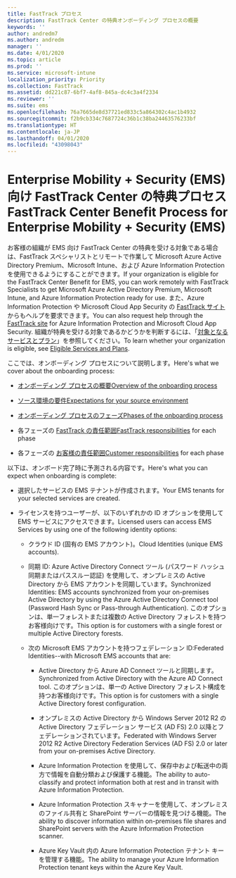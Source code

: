 ```yaml
---
title: FastTrack プロセス
description: FastTrack Center の特典オンボーディング プロセスの概要
keywords: ''
author: andredm7
ms.author: andredm
manager: ''
ms.date: 4/01/2020
ms.topic: article
ms.prod: ''
ms.service: microsoft-intune
localization_priority: Priority
ms.collection: FastTrack
ms.assetid: dd221c87-6bf7-4af8-845a-dc4c3a4f2334
ms.reviewer: ''
ms.suite: ems
ms.openlocfilehash: 76a7665de8d37721ed833c5a864302c4ac1b4932
ms.sourcegitcommit: f2b9cb334c7687724c36b1c38ba24463576233bf
ms.translationtype: HT
ms.contentlocale: ja-JP
ms.lasthandoff: 04/01/2020
ms.locfileid: "43098043"
---
```

# <a name="fasttrack-center-benefit-process-for-enterprise-mobility--security-ems"></a><span data-ttu-id="53f29-103">Enterprise Mobility + Security (EMS) 向け FastTrack Center の特典プロセス</span><span class="sxs-lookup"><span data-stu-id="53f29-103">FastTrack Center Benefit Process for Enterprise Mobility + Security (EMS)</span></span>
<span data-ttu-id="53f29-104">お客様の組織が EMS 向け FastTrack Center の特典を受ける対象である場合は、FastTrack スペシャリストとリモートで作業して Microsoft Azure Active Directory Premium、Microsoft Intune、および Azure Information Protection を使用できるようにすることができます。</span><span class="sxs-lookup"><span data-stu-id="53f29-104">If your organization is eligible for the FastTrack Center Benefit for EMS, you can work remotely with FastTrack Specialists to get Microsoft Azure Active Directory Premium, Microsoft Intune, and Azure Information Protection ready for use.</span></span> <span data-ttu-id="53f29-105">また、Azure Information Protection や Microsoft Cloud App Security の [FastTrack サイト](https://www.microsoft.com/fasttrack/microsoft-365/ems)からもヘルプを要求できます。</span><span class="sxs-lookup"><span data-stu-id="53f29-105">You can also request help through the [FastTrack site](https://www.microsoft.com/fasttrack/microsoft-365/ems) for Azure Information Protection and Microsoft Cloud App Security.</span></span> <span data-ttu-id="53f29-106">組織が特典を受ける対象であるかどうかを判断するには、「[対象となるサービスとプラン](M365-eligible-services-and-plans.md)」を参照してください。</span><span class="sxs-lookup"><span data-stu-id="53f29-106">To learn whether your organization is eligible, see [Eligible Services and Plans](M365-eligible-services-and-plans.md).</span></span>


<span data-ttu-id="53f29-107">ここでは、オンボーディング プロセスについて説明します。</span><span class="sxs-lookup"><span data-stu-id="53f29-107">Here's what we cover about the onboarding process:</span></span>

-   [<span data-ttu-id="53f29-108">オンボーディング プロセスの概要</span><span class="sxs-lookup"><span data-stu-id="53f29-108">Overview of the onboarding process</span></span>](EMS-fasttrack-benefit-overview.md)

-   [<span data-ttu-id="53f29-109">ソース環境の要件</span><span class="sxs-lookup"><span data-stu-id="53f29-109">Expectations for your source environment</span></span>](EMS-source-environment-expectations.md)

-   [<span data-ttu-id="53f29-110">オンボーディング プロセスのフェーズ</span><span class="sxs-lookup"><span data-stu-id="53f29-110">Phases of the onboarding process</span></span>](EMS-onboarding-phases.md)

-   <span data-ttu-id="53f29-111">各フェーズの [FastTrack の責任範囲](EMS-fasttrack-responsibilities.md)</span><span class="sxs-lookup"><span data-stu-id="53f29-111">[FastTrack responsibilities](EMS-fasttrack-responsibilities.md) for each phase</span></span>

-   <span data-ttu-id="53f29-112">各フェーズの [お客様の責任範囲](EMS-your-responsibilities.md)</span><span class="sxs-lookup"><span data-stu-id="53f29-112">[Customer responsibilities](EMS-your-responsibilities.md) for each phase</span></span>

<span data-ttu-id="53f29-113">以下は、オンボード完了時に予測される内容です。</span><span class="sxs-lookup"><span data-stu-id="53f29-113">Here's what you can expect when onboarding is complete:</span></span>

-   <span data-ttu-id="53f29-114">選択したサービスの EMS テナントが作成されます。</span><span class="sxs-lookup"><span data-stu-id="53f29-114">Your EMS tenants for your selected services are created.</span></span>

-   <span data-ttu-id="53f29-115">ライセンスを持つユーザーが、以下のいずれかの ID オプションを使用して EMS サービスにアクセスできます。</span><span class="sxs-lookup"><span data-stu-id="53f29-115">Licensed users can access EMS Services by using one of the following identity options:</span></span>

    -   <span data-ttu-id="53f29-116">クラウド ID (固有の EMS アカウント)。</span><span class="sxs-lookup"><span data-stu-id="53f29-116">Cloud Identities (unique EMS accounts).</span></span>

    -   <span data-ttu-id="53f29-117">同期 ID: Azure Active Directory Connect ツール (パスワード ハッシュ同期またはパススルー認証) を使用して、オンプレミスの Active Directory から EMS アカウントを同期しています。</span><span class="sxs-lookup"><span data-stu-id="53f29-117">Synchronized Identities: EMS accounts synchronized from your on-premises Active Directory by using the Azure Active Directory Connect tool (Password Hash Sync or Pass-through Authentication).</span></span> <span data-ttu-id="53f29-118">このオプションは、単一フォレストまたは複数の Active Directory フォレストを持つお客様向けです。</span><span class="sxs-lookup"><span data-stu-id="53f29-118">This option is for customers with a single forest or multiple Active Directory forests.</span></span>

    -   <span data-ttu-id="53f29-119">次の Microsoft EMS アカウントを持つフェデレーション ID:</span><span class="sxs-lookup"><span data-stu-id="53f29-119">Federated Identities--with Microsoft EMS accounts that are:</span></span>

        -   <span data-ttu-id="53f29-120">Active Directory から Azure AD Connect ツールと同期します。</span><span class="sxs-lookup"><span data-stu-id="53f29-120">Synchronized from Active Directory with the Azure AD Connect tool.</span></span> <span data-ttu-id="53f29-121">このオプションは、単一の Active Directory フォレスト構成を持つお客様向けです。</span><span class="sxs-lookup"><span data-stu-id="53f29-121">This option is for customers with a single Active Directory forest configuration.</span></span>

        -   <span data-ttu-id="53f29-122">オンプレミスの Active Directory から Windows Server 2012 R2 の Active Directory フェデレーション サービス (AD FS) 2.0 以降とフェデレーションされています。</span><span class="sxs-lookup"><span data-stu-id="53f29-122">Federated with Windows Server 2012 R2 Active Directory Federation Services (AD FS) 2.0 or later from your on-premises Active Directory.</span></span>

        -   <span data-ttu-id="53f29-123">Azure Information Protection を使用して、保存中および転送中の両方で情報を自動分類および保護する機能。</span><span class="sxs-lookup"><span data-stu-id="53f29-123">The ability to auto-classify and protect information both at rest and in transit with Azure Information Protection.</span></span> 

        -   <span data-ttu-id="53f29-124">Azure Information Protection スキャナーを使用して、オンプレミスのファイル共有と SharePoint サーバーの情報を見つける機能。</span><span class="sxs-lookup"><span data-stu-id="53f29-124">The ability to discover information within on-premises file shares and SharePoint servers with the Azure Information Protection scanner.</span></span> 

        -   <span data-ttu-id="53f29-125">Azure Key Vault 内の Azure Information Protection テナント キーを管理する機能。</span><span class="sxs-lookup"><span data-stu-id="53f29-125">The ability to manage your Azure Information Protection tenant keys within the Azure Key Vault.</span></span> 

